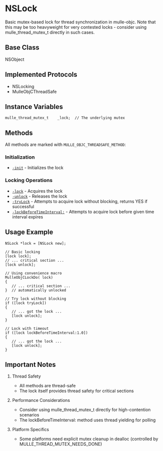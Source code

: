 # NSLock

Basic mutex-based lock for thread synchronization in mulle-objc.
Note that this may be too heavyweight for very contested locks - consider
using mulle_thread_mutex_t directly in such cases.

## Base Class
NSObject

## Implemented Protocols
- NSLocking
- MulleObjCThreadSafe

## Instance Variables
```objc
mulle_thread_mutex_t    _lock;  // The underlying mutex
```

## Methods

All methods are marked with `MULLE_OBJC_THREADSAFE_METHOD`:

### Initialization
- [`-init`](https://www.perplexity.ai/search?q=Please+create+some+detailed+API+documentation+for+the+method+init+of+NSLock+of+the+MulleObjC+project+https://github.com/mulle-objc/MulleObjC.+You+will+find+source+code+probably+at+https://raw.githubusercontent.com/mulle-objc/MulleObjC/refs/heads/master/src/class/NSLock.m+and+the+header+at+https://raw.githubusercontent.com/mulle-objc/MulleObjC/refs/heads/master/src/class/NSLock.h+and+there+may+also+be+tests+for+it+in+the+test/+folder) - Initializes the lock

### Locking Operations
- [`-lock`](https://www.perplexity.ai/search?q=Please+create+some+detailed+API+documentation+for+the+method+lock+of+NSLock+of+the+MulleObjC+project+https://github.com/mulle-objc/MulleObjC.+You+will+find+source+code+probably+at+https://raw.githubusercontent.com/mulle-objc/MulleObjC/refs/heads/master/src/class/NSLock.m+and+the+header+at+https://raw.githubusercontent.com/mulle-objc/MulleObjC/refs/heads/master/src/class/NSLock.h+and+there+may+also+be+tests+for+it+in+the+test/+folder) - Acquires the lock
- [`-unlock`](https://www.perplexity.ai/search?q=Please+create+some+detailed+API+documentation+for+the+method+unlock+of+NSLock+of+the+MulleObjC+project+https://github.com/mulle-objc/MulleObjC.+You+will+find+source+code+probably+at+https://raw.githubusercontent.com/mulle-objc/MulleObjC/refs/heads/master/src/class/NSLock.m+and+the+header+at+https://raw.githubusercontent.com/mulle-objc/MulleObjC/refs/heads/master/src/class/NSLock.h+and+there+may+also+be+tests+for+it+in+the+test/+folder) - Releases the lock
- [`-tryLock`](https://www.perplexity.ai/search?q=Please+create+some+detailed+API+documentation+for+the+method+tryLock+of+NSLock+of+the+MulleObjC+project+https://github.com/mulle-objc/MulleObjC.+You+will+find+source+code+probably+at+https://raw.githubusercontent.com/mulle-objc/MulleObjC/refs/heads/master/src/class/NSLock.m+and+the+header+at+https://raw.githubusercontent.com/mulle-objc/MulleObjC/refs/heads/master/src/class/NSLock.h+and+there+may+also+be+tests+for+it+in+the+test/+folder) - Attempts to acquire lock without blocking, returns YES if successful
- [`-lockBeforeTimeInterval:`](https://www.perplexity.ai/search?q=Please+create+some+detailed+API+documentation+for+the+method+lockBeforeTimeInterval+of+NSLock+of+the+MulleObjC+project+https://github.com/mulle-objc/MulleObjC.+You+will+find+source+code+probably+at+https://raw.githubusercontent.com/mulle-objc/MulleObjC/refs/heads/master/src/class/NSLock.m+and+the+header+at+https://raw.githubusercontent.com/mulle-objc/MulleObjC/refs/heads/master/src/class/NSLock.h+and+there+may+also+be+tests+for+it+in+the+test/+folder) - Attempts to acquire lock before given time interval expires

## Usage Example

```objc
NSLock *lock = [NSLock new];

// Basic locking
[lock lock];
// ... critical section ...
[lock unlock];

// Using convenience macro
MulleObjCLockDo( lock)
{
   // ... critical section ...
}  // automatically unlocked

// Try lock without blocking
if ([lock tryLock])
{
   // ... got the lock ...
   [lock unlock];
}

// Lock with timeout
if ([lock lockBeforeTimeInterval:1.0])
{
   // ... got the lock ...
   [lock unlock];
}
```

## Important Notes

1. Thread Safety
   - All methods are thread-safe
   - The lock itself provides thread safety for critical sections

2. Performance Considerations
   - Consider using mulle_thread_mutex_t directly for high-contention scenarios
   - The lockBeforeTimeInterval: method uses thread yielding for polling

3. Platform Specifics
   - Some platforms need explicit mutex cleanup in dealloc (controlled by MULLE_THREAD_MUTEX_NEEDS_DONE)
